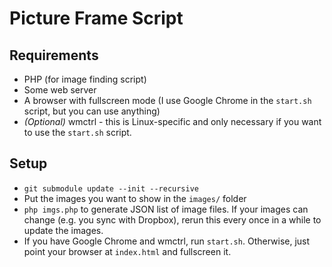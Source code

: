 # Picture Frame Script

## Requirements

- PHP (for image finding script)
- Some web server
- A browser with fullscreen mode (I use Google Chrome in the `start.sh` script, but you can use anything)
- *(Optional)* wmctrl - this is Linux-specific and only necessary if you want to use the `start.sh` script.

## Setup

- `git submodule update --init --recursive`
- Put the images you want to show in the `images/` folder
- `php imgs.php` to generate JSON list of image files. If your images can change (e.g. you sync with Dropbox), rerun this every once in a while to update the images.
- If you have Google Chrome and wmctrl, run `start.sh`. Otherwise, just point your browser at `index.html` and fullscreen it.
